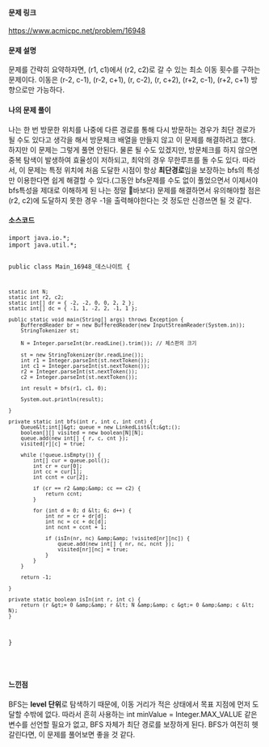 <h4 id="문제-링크">문제 링크</h4>
<p><a href="https://www.acmicpc.net/problem/16948">https://www.acmicpc.net/problem/16948</a>
<br /></p>
<h4 id="문제-설명">문제 설명</h4>
<p>문제를 간략히 요약하자면, (r1, c1)에서 (r2, c2)로 갈 수 있는 최소 이동 횟수를 구하는 문제이다. 이동은 (r-2, c-1), (r-2, c+1), (r, c-2), (r, c+2), (r+2, c-1), (r+2, c+1) 방향으로만 가능하다.
<br /></p>
<h4 id="나의-문제-풀이">나의 문제 풀이</h4>
<p>나는 한 번 방문한 위치를 나중에 다른 경로를 통해 다시 방문하는 경우가 최단 경로가 될 수도 있다고 생각을 해서 방문체크 배열을 만들지 않고 이 문제를 해결하려고 했다. 하지만 이 문제는 그렇게 풀면 안된다. 물론 될 수도 있겠지만, 방문체크를 하지 않으면 중복 탐색이 발생하여 효율성이 저하되고, 최악의 경우 무한루프를 돌 수도 있다.
따라서, 이 문제는 특정 위치에 처음 도달한 시점이 항상 <strong>최단경로</strong>임을 보장하는 bfs의 특성만 이용한다면 쉽게 해결할 수 있다.(그동안 bfs문제를 수도 없이 풀었으면서 이제서야 bfs특성을 제대로 이해하게 된 나는 정말 🐶바보다)
문제를 해결하면서 유의해야할 점은 (r2, c2)에 도달하지 못한 경우 -1을 출력해야한다는 것 정도만 신경쓰면 될 것 같다.
<br /></p>
<h4 id="소스코드">소스코드</h4>
<pre><code class="language-java">import java.io.*;
import java.util.*;

public class Main_16948_데스나이트 {

    static int N;
    static int r2, c2;
    static int[] dr = { -2, -2, 0, 0, 2, 2 };
    static int[] dc = { -1, 1, -2, 2, -1, 1 };

    public static void main(String[] args) throws Exception {
        BufferedReader br = new BufferedReader(new InputStreamReader(System.in));
        StringTokenizer st;

        N = Integer.parseInt(br.readLine().trim()); // 체스판의 크기

        st = new StringTokenizer(br.readLine());
        int r1 = Integer.parseInt(st.nextToken());
        int c1 = Integer.parseInt(st.nextToken());
        r2 = Integer.parseInt(st.nextToken());
        c2 = Integer.parseInt(st.nextToken());

        int result = bfs(r1, c1, 0);

        System.out.println(result);

    }

    private static int bfs(int r, int c, int cnt) {
        Queue&lt;int[]&gt; queue = new LinkedList&lt;&gt;();
        boolean[][] visited = new boolean[N][N];
        queue.add(new int[] { r, c, cnt });
        visited[r][c] = true;

        while (!queue.isEmpty()) {
            int[] cur = queue.poll();
            int cr = cur[0];
            int cc = cur[1];
            int ccnt = cur[2];

            if (cr == r2 &amp;&amp; cc == c2) {
                return ccnt;
            }

            for (int d = 0; d &lt; 6; d++) {
                int nr = cr + dr[d];
                int nc = cc + dc[d];
                int ncnt = ccnt + 1;

                if (isIn(nr, nc) &amp;&amp; !visited[nr][nc]) {
                    queue.add(new int[] { nr, nc, ncnt });
                    visited[nr][nc] = true;
                }
            }
        }

        return -1;

    }

    private static boolean isIn(int r, int c) {
        return (r &gt;= 0 &amp;&amp; r &lt; N &amp;&amp; c &gt;= 0 &amp;&amp; c &lt; N);
    }

}
</code></pre>
<br />

<h4 id="느낀점">느낀점</h4>
<p>BFS는 <strong>level 단위</strong>로 탐색하기 때문에, 이동 거리가 적은 상태에서 목표 지점에 먼저 도달할 수밖에 없다. 따라서 흔히 사용하는 int minValue = Integer.MAX_VALUE 같은 변수를 선언할 필요가 없고, BFS 자체가 최단 경로를 보장하게 된다.
BFS가 여전히 헷갈린다면, 이 문제를 풀어보면 좋을 것 같다.</p>